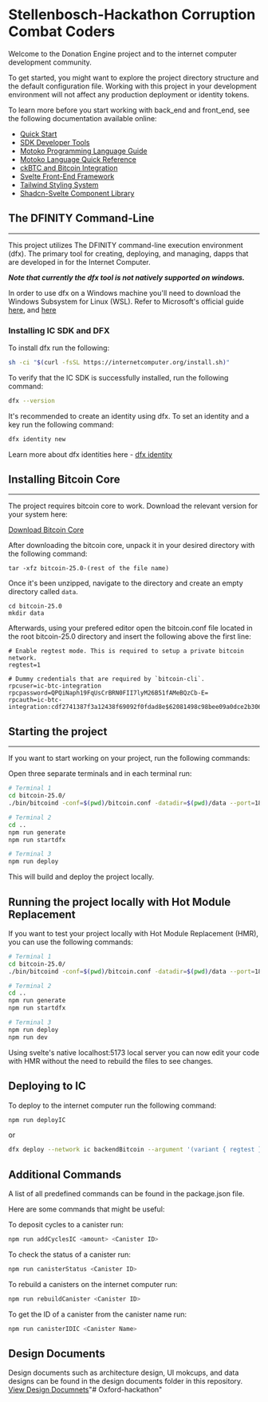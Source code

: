 # Stellenbosch-Hackathon Corruption Combat Coders

Welcome to the Donation Engine project and to the internet computer development community.

To get started, you might want to explore the project directory structure and the default configuration file. Working with this project in your development environment will not affect any production deployment or identity tokens.

To learn more before you start working with back_end and front_end, see the following documentation available online:

- [Quick Start](https://internetcomputer.org/docs/current/developer-docs/setup/deploy-locally)
- [SDK Developer Tools](https://internetcomputer.org/docs/current/developer-docs/setup/install)
- [Motoko Programming Language Guide](https://internetcomputer.org/docs/current/motoko/main/motoko)
- [Motoko Language Quick Reference](https://internetcomputer.org/docs/current/motoko/main/language-manual)
- [ckBTC and Bitcoin Integration](https://internetcomputer.org/docs/current/tutorials/developer-journey/level-4/4.3-ckbtc-and-bitcoin)
- [Svelte Front-End Framework](https://svelte.dev/)
- [Tailwind Styling System](https://tailwindcss.com/)
- [Shadcn-Svelte Component Library](https://www.shadcn-svelte.com/)


## The DFINITY Command-Line
____________________________________

This project utilizes The DFINITY command-line execution environment (dfx). The primary tool for creating, deploying, and managing, dapps that are developed in for the Internet Computer.


***Note that currently the dfx tool is not natively supported on windows.***

In order to use dfx on a Windows machine you'll need to download the Windows Subsystem for Linux (WSL). Refer to Microsoft's official guide [here](https://learn.microsoft.com/en-us/windows/wsl/install), and [here](https://learn.microsoft.com/en-us/windows/wsl/setup/environment)


### Installing IC SDK and DFX

To install dfx run the following:

```bash
sh -ci "$(curl -fsSL https://internetcomputer.org/install.sh)"
```

To verify that the IC SDK is successfully installed, run the following command:
```bash
dfx --version
```

It's recommended to create an identity using dfx. To set an identity and a key run the following command:

```bash
dfx identity new
```

Learn more about dfx identities here - [dfx identity](https://internetcomputer.org/docs/current/references/cli-reference/dfx-identity)


## Installing Bitcoin Core
_________________________________
The project requires bitcoin core to work. Download the relevant version for your system here:

[Download Bitcoin Core](https://bitcoin.org/en/download)

After downloading the bitcoin core, unpack it in your desired directory with the following command:

```
tar -xfz bitcoin-25.0-(rest of the file name)
```

Once it's been unzipped, navigate to the directory and create an empty directory called `data`.

```
cd bitcoin-25.0
mkdir data
```

Afterwards, using your prefered editor open the bitcoin.conf file located in the root bitcoin-25.0 directory and insert the following above the first line:

```
# Enable regtest mode. This is required to setup a private bitcoin network.
regtest=1

# Dummy credentials that are required by `bitcoin-cli`.
rpcuser=ic-btc-integration
rpcpassword=QPQiNaph19FqUsCrBRN0FII7lyM26B51fAMeBQzCb-E=
rpcauth=ic-btc-integration:cdf2741387f3a12438f69092f0fdad8e$62081498c98bee09a0dce2b30671123fa561932992ce377585e8e08bb0c11dfa
```

## Starting the project


--------------------------------------
If you want to start working on your project, run the following commands:

Open three separate terminals and in each terminal run:

```bash
# Terminal 1
cd bitcoin-25.0/
./bin/bitcoind -conf=$(pwd)/bitcoin.conf -datadir=$(pwd)/data --port=18444
```

```bash
# Terminal 2
cd ..
npm run generate
npm run startdfx
```

```bash
# Terminal 3
npm run deploy
```

This will build and deploy the project locally.

## Running the project locally with Hot Module Replacement

If you want to test your project locally with Hot Module Replacement (HMR), you can use the following commands:

```bash
# Terminal 1
cd bitcoin-25.0/
./bin/bitcoind -conf=$(pwd)/bitcoin.conf -datadir=$(pwd)/data --port=18444
```

```bash
# Terminal 2
cd ..
npm run generate
npm run startdfx
```

```bash
# Terminal 3
npm run deploy
npm run dev
```

Using svelte's native localhost:5173 local server you can now edit your code with HMR without the need to rebuild the files to see changes.

## Deploying to IC

To deploy to the internet computer run the following command:

```bash
npm run deployIC
```

or

```bash
dfx deploy --network ic backendBitcoin --argument '(variant { regtest })' && dfx deploy --network ic backendTransactionSorting && dfx deploy --network ic backendTransactionStorage && dfx deploy --network ic frontend
```

## Additional Commands
A list of all predefined commands can be found in the package.json file.

Here are some commands that might be useful:

To deposit cycles to a canister run:

```bash
npm run addCyclesIC <amount> <Canister ID>
```

To check the status of a canister run:

```bash
npm run canisterStatus <Canister ID>
```
To rebuild a canisters on the internet computer run:

```bash
npm run rebuildCanister <Canister ID>
```

To get the ID of a canister from the canister name run:

```bash
npm run canisterIDIC <Canister Name>
```


## Design Documents

Design documents such as architecture design, UI mokcups, and data designs can be found in the design documents folder in this repository. [View Design Documnets](https://github.com/HamadAlatawi/Stellenbosch-Hackathon/tree/master/Design%20Documents)"# Oxford-hackathon" 
